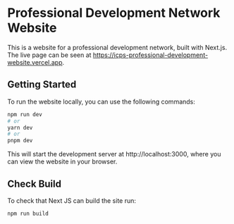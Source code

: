 # Professional Development Network Website

This is a website for a professional development network, built with Next.js. The live page can be seen at https://icps-professional-development-website.vercel.app.

## Getting Started

To run the website locally, you can use the following commands:

```bash
npm run dev
# or
yarn dev
# or
pnpm dev
```

This will start the development server at http://localhost:3000, where you can view the website in your browser.

## Check Build

To check that Next JS can build the site run:

```bash
npm run build
```
